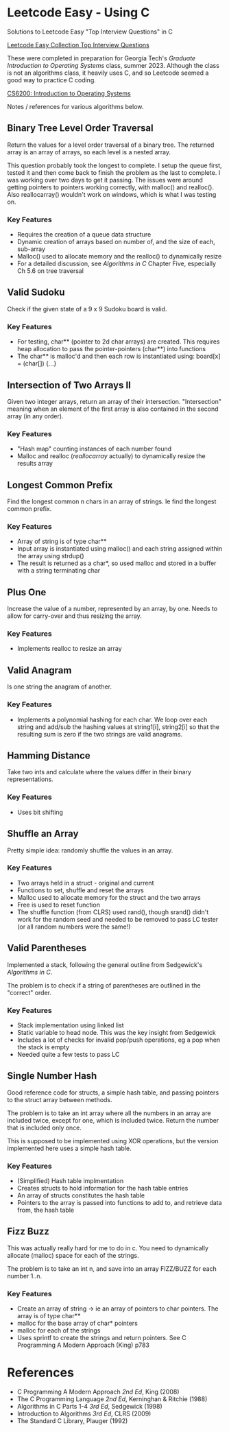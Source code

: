 # Leetcode Easy - Using C
Solutions to Leetcode Easy "Top Interview Questions" in C

[Leetcode Easy Collection Top Interview Questions](https://leetcode.com/explore/interview/card/top-interview-questions-easy/)  

These were completed in preparation for Georgia Tech's _Graduate Introduction to Operating Systems_ class, summer 2023.  Although the class is not an algorithms class, it heavily uses C, and so Leetcode seemed a good way to practice C coding.  

[CS6200: Introduction to Operating Systems](https://omscs.gatech.edu/cs-6200-introduction-operating-systems)

Notes / references for various algorithms below.

## Binary Tree Level Order Traversal  
Return the values for a level order traversal of a binary tree.  The returned array is an array of arrays, so each level is a nested array.  
  
This question probably took the longest to complete.  I setup the queue first, tested it and then come back to finish the problem as the last to complete.  I was working over two days to get it passing.  The issues were around getting pointers to pointers working correctly, with malloc() and realloc().  Also reallocarray() wouldn't work on windows, which is what I was testing on.  

### Key Features
* Requires the creation of a queue data structure
* Dynamic creation of arrays based on number of, and the size of each, sub-array
* Malloc() used to allocate memory and the realloc() to dynamically resize 
* For a detailed discussion, see _Algorithms in C_ Chapter Five, especially Ch 5.6 on tree traversal

## Valid Sudoku  
Check if the given state of a 9 x 9 Sudoku board is valid.

### Key Features
* For testing, char** (pointer to 2d char arrays) are created.  This requires heap allocation to pass the pointer-pointers (char**) into functions
* The char** is malloc'd and then each row is instantiated using: board[x] = (char[]) {...}  

## Intersection of Two Arrays II  
Given two integer arrays, return an array of their intersection.  "Intersection" meaning when an element of the first array is also contained in the second array (in any order).  

### Key Features
* "Hash map" counting instances of each number found
* Malloc and realloc (_reallocarray_ actually) to dynamically resize the results array

## Longest Common Prefix
Find the longest common n chars in an array of strings.  Ie find the longest common prefix.

### Key Features
* Array of string is of type char**
* Input array is instantiated using malloc() and each string assigned within the array using strdup()
* The result is returned as a char*, so used malloc and stored in a buffer with a string terminating char

## Plus One
Increase the value of a number, represented by an array, by one.  Needs to allow for carry-over and thus resizing the array.

### Key Features
* Implements realloc to resize an array

## Valid Anagram
Is one string the anagram of another.

### Key Features
* Implements a polynomial hashing for each char.  We loop over each string and add/sub the hashing values at string1[i], string2[i] so that the resulting sum is zero if the two strings are valid anagrams.

## Hamming Distance
Take two ints and calculate where the values differ in their binary representations.

### Key Features
* Uses bit shifting  

## Shuffle an Array
Pretty simple idea: randomly shuffle the values in an array.

### Key Features
* Two arrays held in a struct - original and current
* Functions to set, shuffle and reset the arrays
* Malloc used to allocate memory for the struct and the two arrays
* Free is used to reset function
* The shuffle function (from CLRS) used rand(), though srand() didn't work for the random seed and needed to be removed to pass LC tester (or all random numbers were the same!)

## Valid Parentheses
Implemented a stack, following the general outline from Sedgewick's _Algorithms in C_.  

The problem is to check if a string of parentheses are outlined in the "correct" order.

### Key Features
* Stack implementation using linked list
* Static variable to head node.  This was the key insight from Sedgewick
* Includes a lot of checks for invalid pop/push operations, eg a pop when the stack is empty
* Needed quite a few tests to pass LC

## Single Number Hash
Good reference code for structs, a simple hash table, and passing pointers to the struct array between methods.

The problem is to take an int array where all the numbers in an array are included twice, except for one, which is included twice.  Return the number that is included only once.

This is supposed to be implemented using XOR operations, but the version implemented here uses a simple hash table.

### Key Features
* (Simplified) Hash table implmentation
* Creates structs to hold information for the hash table entries
* An array of structs constitutes the hash table
* Pointers to the array is passed into functions to add to, and retrieve data from, the hash table

## Fizz Buzz
This was actually really hard for me to do in c.  You need to dynamically allocate (malloc) space for each of the strings.

The problem is to take an int n, and save into an array FIZZ/BUZZ for each number 1..n.

### Key Features
* Create an array of string -> ie an array of pointers to char pointers.  The array is of type char**
* malloc for the base array of char* pointers
* malloc for each of the strings
* Uses sprintf to create the strings and return pointers.  See C Programming A Modern Approach (King) p783

# References
* C Programming A Modern Approach _2nd Ed_, King (2008)
* The C Programming Language _2nd Ed_, Kerninghan & Ritchie (1988)
* Algorithms in C Parts 1-4 _3rd Ed_, Sedgewick (1998)
* Introduction to Algorithms _3rd Ed_, CLRS (2009)
* The Standard C Library, Plauger (1992)
